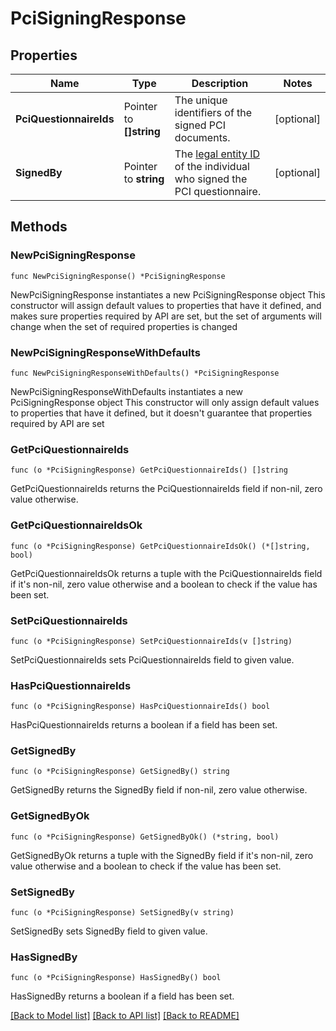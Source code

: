 # PciSigningResponse

## Properties

Name | Type | Description | Notes
------------ | ------------- | ------------- | -------------
**PciQuestionnaireIds** | Pointer to **[]string** | The unique identifiers of the signed PCI documents. | [optional] 
**SignedBy** | Pointer to **string** | The [legal entity ID](https://docs.adyen.com/api-explorer/#/legalentity/latest/post/legalEntities__resParam_id) of the individual who signed the PCI questionnaire. | [optional] 

## Methods

### NewPciSigningResponse

`func NewPciSigningResponse() *PciSigningResponse`

NewPciSigningResponse instantiates a new PciSigningResponse object
This constructor will assign default values to properties that have it defined,
and makes sure properties required by API are set, but the set of arguments
will change when the set of required properties is changed

### NewPciSigningResponseWithDefaults

`func NewPciSigningResponseWithDefaults() *PciSigningResponse`

NewPciSigningResponseWithDefaults instantiates a new PciSigningResponse object
This constructor will only assign default values to properties that have it defined,
but it doesn't guarantee that properties required by API are set

### GetPciQuestionnaireIds

`func (o *PciSigningResponse) GetPciQuestionnaireIds() []string`

GetPciQuestionnaireIds returns the PciQuestionnaireIds field if non-nil, zero value otherwise.

### GetPciQuestionnaireIdsOk

`func (o *PciSigningResponse) GetPciQuestionnaireIdsOk() (*[]string, bool)`

GetPciQuestionnaireIdsOk returns a tuple with the PciQuestionnaireIds field if it's non-nil, zero value otherwise
and a boolean to check if the value has been set.

### SetPciQuestionnaireIds

`func (o *PciSigningResponse) SetPciQuestionnaireIds(v []string)`

SetPciQuestionnaireIds sets PciQuestionnaireIds field to given value.

### HasPciQuestionnaireIds

`func (o *PciSigningResponse) HasPciQuestionnaireIds() bool`

HasPciQuestionnaireIds returns a boolean if a field has been set.

### GetSignedBy

`func (o *PciSigningResponse) GetSignedBy() string`

GetSignedBy returns the SignedBy field if non-nil, zero value otherwise.

### GetSignedByOk

`func (o *PciSigningResponse) GetSignedByOk() (*string, bool)`

GetSignedByOk returns a tuple with the SignedBy field if it's non-nil, zero value otherwise
and a boolean to check if the value has been set.

### SetSignedBy

`func (o *PciSigningResponse) SetSignedBy(v string)`

SetSignedBy sets SignedBy field to given value.

### HasSignedBy

`func (o *PciSigningResponse) HasSignedBy() bool`

HasSignedBy returns a boolean if a field has been set.


[[Back to Model list]](../README.md#documentation-for-models) [[Back to API list]](../README.md#documentation-for-api-endpoints) [[Back to README]](../README.md)


